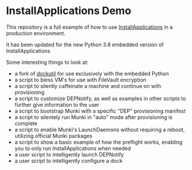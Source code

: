 # InstallApplications Demo
This repository is a full example of how to use [InstallApplications](https://github.com/erikng/installapplications) in a production environment.

It has been updated for the new Python 3.8 embedded version of InstallApplications

Some interesting things to look at:
- a fork of [dockutil](https://github.com/kcrawford/dockutil) for use exclusively with the embedded Python
- a script to bless VM's for use with FileVault encryption
- a script to silently caffeinate a machine and continue on with provisioning
- a script to customize DEPNotify, as well as examples in other scripts to further give information to the user
- a script to bootstrap Munki with a specific "DEP" provisioning manifest
- a script to silentely run Munki in "auto" mode after provisioning is complete
- a script to enable Munki's LaunchDaemons without requiring a reboot, utilizing official Munki packages
- a script to show a basic example of how the preflight works, enabling you to only run InstallApplications when needed
- a user script to intelligently launch DEPNotify
- a user script to intelligently configure a dock
